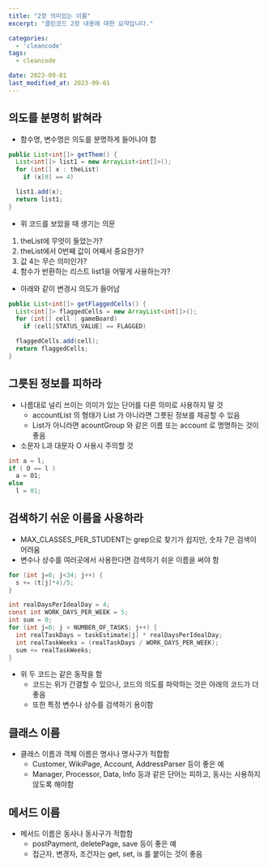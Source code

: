 ```yaml
---
title: "2장 의미있는 이름"
excerpt: "클린코드 2장 내용에 대한 요약입니다."

categories:
  - 'cleancode'
tags:
  - cleancode

date: 2023-09-01
last_modified_at: 2023-09-01
---
```


## 의도를 분명히 밝혀라

- 함수명, 변수명은 의도를 분명하게 들어나야 함

```java
public List<int[]> getThem() {
  List<int[]> list1 = new ArrayList<int[]>();
  for (int[] x : theList)
    if (x[0] == 4)

  list1.add(x);
  return list1;
}
```

- 위 코드를 보았을 때 생기는 의문

1. theList에 무엇이 들었는가?
2. theList에서 0번째 값이 어째서 중요한가?
3. 값 4는 무슨 의미인가?
4. 함수가 반환하는 리스트 list1을 어떻게 사용하는가?

- 아래와 같이 변경시 의도가 들어남

```java
public List<int[]> getFlaggedCells() {
  List<int[]> flaggedCells = new ArrayList<int[]>();
  for (int[] cell : gameBoard)
    if (cell[STATUS_VALUE] == FLAGGED)

  flaggedCells.add(cell);
  return flaggedCells;
}
```

## 그릇된 정보를 피하라

- 나름대로 널리 쓰이는 의미가 있는 단어를 다른 의미로 사용하지 말 것
  - accountList 의 형태가 List 가 아니라면 그릇된 정보를 제공할 수 있음
  - List가 아니라면 acountGroup 와 같은 이름 또는 account 로 명명하는 것이 좋음
- 소문자 L과 대문자 O 사용시 주의할 것

```java
int a = l;
if ( O == l )
  a = O1;
else
  l = 01;
```

## 검색하기 쉬운 이름을 사용하라

- MAX_CLASSES_PER_STUDENT는 grep으로 찾기가 쉽지만, 숫자 7은 검색이 어려움
- 변수나 상수를 여러곳에서 사용한다면 검색하기 쉬운 이름을 써야 함

```java
for (int j=0; j<34; j++) {
  s += (t[j]*4)/5;
}
```

```java
int realDaysPerIdealDay = 4;
const int WORK_DAYS_PER_WEEK = 5;
int sum = 0;
for (int j=0; j < NUMBER_OF_TASKS; j++) {
  int realTaskDays = taskEstimate[j] * realDaysPerIdealDay;
  int realTaskWeeks = (realTaskDays / WORK_DAYS_PER_WEEK);
  sum += realTaskWeeks;
}
```

- 위 두 코드는 같은 동작을 함
  - 코드는 위가 간결할 수 있으나, 코드의 의도를 파악하는 것은 아래의 코드가  더 좋음
  - 또한 특정 변수나 상수를 검색하기 용이함

## 클래스 이름

- 클래스 이름과 객체 이름은 명사나 명사구가 적합함
  - Customer, WikiPage, Account, AddressParser 등이 좋은 예
  - Manager, Processor, Data, Info 등과 같은 단어는 피하고, 동사는 사용하지 않도록 해야함

## 메서드 이름

- 메서드 이름은 동사나 동사구가 적합함
  - postPayment, deletePage, save 등이 좋은 예
  - 접근자, 변경자, 조건자는 get, set, is 를 붙이는 것이 좋음